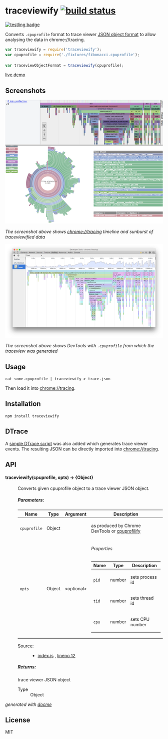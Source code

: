 # traceviewify [![build status](https://secure.travis-ci.org/thlorenz/traceviewify.png)](http://travis-ci.org/thlorenz/traceviewify)

[![testling badge](https://ci.testling.com/thlorenz/traceviewify.png)](https://ci.testling.com/thlorenz/traceviewify)

Converts `.cpuprofile` format to trace viewer [JSON object
format](https://docs.google.com/document/d/1CvAClvFfyA5R-PhYUmn5OOQtYMH4h6I0nSsKchNAySU/edit#heading=h.q8di1j2nawlp) to allow analysing the data in chrome://tracing.

```js
var traceviewify = require('traceviewify');
var cpuprofile = require('./fixtures/fibonacci.cpuprofile');

var traceviewObjectFormat = traceviewify(cpuprofile); 
```

[live demo](http://thlorenz.github.io/traceviewify/)

## Screenshots

[![screenshot](assets/traceview.png)](http://thlorenz.github.io/traceviewify/)

*The screenshot above shows [chrome://tracing](chrome://tracing) timeline and sunburst of traceviewified data*

![screenshot](assets/cpuprofile.png)

*The screenshot above shows DevTools with `.cpuprofile` from which the traceview was generated*

## Usage

```
cat some.cpuprofile | traceviewify > trace.json
```

Then load it into [chrome://tracing](chrome://tracing).

## Installation

    npm install traceviewify

## DTrace

A [simple DTrace script](https://github.com/thlorenz/traceviewify/blob/master/tools/trace_entry_return.d) was also added
which generates trace viewer events. The resulting JSON can be directly imported into
[chrome://tracing](chrome://tracing).

## API


<!-- START docme generated API please keep comment here to allow auto update -->
<!-- DON'T EDIT THIS SECTION, INSTEAD RE-RUN docme TO UPDATE -->

<div>
<div class="jsdoc-githubify">
<section>
<article>
<div class="container-overview">
<dl class="details">
</dl>
</div>
<dl>
<dt>
<h4 class="name" id="traceviewify"><span class="type-signature"></span>traceviewify<span class="signature">(cpuprofile, <span class="optional">opts</span>)</span><span class="type-signature"> &rarr; {Object}</span></h4>
</dt>
<dd>
<div class="description">
<p>Converts given cpuprofile object to a trace viewer JSON object.</p>
</div>
<h5>Parameters:</h5>
<table class="params">
<thead>
<tr>
<th>Name</th>
<th>Type</th>
<th>Argument</th>
<th class="last">Description</th>
</tr>
</thead>
<tbody>
<tr>
<td class="name"><code>cpuprofile</code></td>
<td class="type">
<span class="param-type">Object</span>
</td>
<td class="attributes">
</td>
<td class="description last"><p>as produced by Chrome DevTools or <a href="https://github.com/thlorenz/cpuprofilify">cpuprofilify</a></p></td>
</tr>
<tr>
<td class="name"><code>opts</code></td>
<td class="type">
<span class="param-type">Object</span>
</td>
<td class="attributes">
&lt;optional><br>
</td>
<td class="description last">
<h6>Properties</h6>
<table class="params">
<thead>
<tr>
<th>Name</th>
<th>Type</th>
<th class="last">Description</th>
</tr>
</thead>
<tbody>
<tr>
<td class="name"><code>pid</code></td>
<td class="type">
<span class="param-type">number</span>
</td>
<td class="description last"><p>sets process id</p></td>
</tr>
<tr>
<td class="name"><code>tid</code></td>
<td class="type">
<span class="param-type">number</span>
</td>
<td class="description last"><p>sets thread id</p></td>
</tr>
<tr>
<td class="name"><code>cpu</code></td>
<td class="type">
<span class="param-type">number</span>
</td>
<td class="description last"><p>sets CPU number</p></td>
</tr>
</tbody>
</table>
</td>
</tr>
</tbody>
</table>
<dl class="details">
<dt class="tag-source">Source:</dt>
<dd class="tag-source"><ul class="dummy">
<li>
<a href="https://github.com/thlorenz/traceviewify/blob/master/index.js">index.js</a>
<span>, </span>
<a href="https://github.com/thlorenz/traceviewify/blob/master/index.js#L12">lineno 12</a>
</li>
</ul></dd>
</dl>
<h5>Returns:</h5>
<div class="param-desc">
<p>trace viewer JSON object</p>
</div>
<dl>
<dt>
Type
</dt>
<dd>
<span class="param-type">Object</span>
</dd>
</dl>
</dd>
</dl>
</article>
</section>
</div>

*generated with [docme](https://github.com/thlorenz/docme)*
</div>
<!-- END docme generated API please keep comment here to allow auto update -->

## License

MIT
